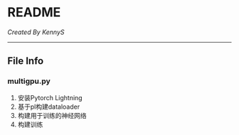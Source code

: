 # README

*Created By KennyS*

---


## File Info

### multigpu.py

1. 安装Pytorch Lightning
2. 基于pl构建dataloader
3. 构建用于训练的神经网络
4. 构建训练